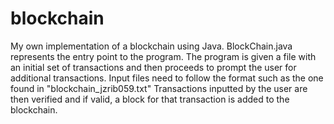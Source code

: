 # blockchain
My own implementation of a blockchain using Java.
BlockChain.java represents the entry point to the program. The program is given a file with an initial set of transactions and then proceeds to prompt the user for additional transactions. Input files need to follow the format such as the one found in "blockchain_jzrib059.txt"
Transactions inputted by the user are then verified and if valid, a block for that transaction is added to the blockchain. 
